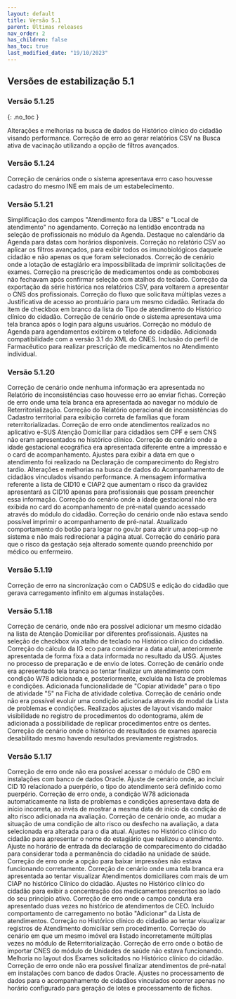 ```yaml
---
layout: default
title: Versão 5.1
parent: Últimas releases
nav_order: 2
has_children: false
has_toc: true
last_modified_date: "19/10/2023"
---
```


## Versões de estabilização 5.1
### Versão 5.1.25

{: .no_toc }

Alterações e melhorias na busca de dados do Histórico clínico do cidadão visando performance.
Correção de erro ao gerar relatórios CSV na Busca ativa de vacinação utilizando a opção de filtros avançados.

### Versão 5.1.24

Correção de cenários onde o sistema apresentava erro caso houvesse cadastro do mesmo INE em mais de um estabelecimento.

### Versão 5.1.21

Simplificação dos campos "Atendimento fora da UBS" e "Local de atendimento" no agendamento.
Correção na lentidão encontrada na seleção de profissionais no módulo da Agenda.
Destaque no calendário da Agenda para datas com horários disponíveis.
Correção no relatório CSV ao aplicar os filtros avançados, para exibir todos os imunobiológicos daquele cidadão e não apenas os que foram selecionados.
Correção de cenário onde a lotação de estagiário era impossibilitada de imprimir solicitações de exames.
Correção na prescrição de medicamentos onde as comboboxes não fechavam após confirmar seleção com atalhos do teclado.
Correção da exportação da série histórica nos relatórios CSV, para voltarem a apresentar o CNS dos profissionais.
Correção do fluxo que solicitava múltiplas vezes a Justificativa de acesso ao prontuário para um mesmo cidadão.
Retirada do item de checkbox em branco da lista do Tipo de atendimento do Histórico clínico do cidadão.
Correção de cenário onde o sistema apresentava uma tela branca após o login para alguns usuários.
Correção no módulo de Agenda para agendamentos exibirem o telefone do cidadão.
Adicionada compatibilidade com a versão 3.1 do XML do CNES.
Inclusão do perfil de Farmacêutico para realizar prescrição de medicamentos no Atendimento individual.

### Versão 5.1.20

Correção de cenário onde nenhuma informação era apresentada no Relatório de inconsistências caso houvesse erro ao enviar fichas.
Correção de erro onde uma tela branca era apresentada ao navegar no módulo de Reterritorialização.
Correção do Relatório operacional de inconsistências do Cadastro territorial para exibição correta de famílias que foram reterritorializadas.
Correção de erro onde atendimentos realizados no aplicativo e-SUS Atenção Domiciliar para cidadãos sem CPF e sem CNS não eram apresentados no histórico clínico.
Correção de cenário onde a idade gestacional ecográfica era apresentada diferente entre a impressão e o card de acompanhamento.
Ajustes para exibir a data em que o atendimento foi realizado na Declaração de comparecimento do Registro tardio.
Alterações e melhorias na busca de dados do Acompanhamento de cidadãos vinculados visando performance.
A mensagem informativa referente a lista de CID10 e CIAP2 que aumentam o risco da gravidez apresentará as CID10 apenas para profissionais que possam preencher essa informação.
Correção do cenário onde a idade gestacional não era exibida no card do acompanhamento de pré-natal quando acessado através do módulo do cidadão.
Correção do cenário onde não estava sendo possível imprimir o acompanhamento de pré-natal.
Atualizado comportamento do botão para logar no gov.br para abrir uma pop-up no sistema e não mais redirecionar a página atual.
Correção do cenário para que o risco da gestação seja alterado somente quando preenchido por médico ou enfermeiro.

### Versão 5.1.19

Correção de erro na sincronização com o CADSUS e edição do cidadão que gerava carregamento infinito em algumas instalações.

### Versão 5.1.18

Correção de cenário, onde não era possível adicionar um mesmo cidadão na lista de Atenção Domiciliar por diferentes profissionais.
Ajustes na seleção de checkbox via atalho de teclado no Histórico clínico do cidadão.
Correção do cálculo da IG eco para considerar a data atual, anteriormente apresentada de forma fixa a data informada no resultado da USG.
Ajustes no processo de preparação e de envio de lotes.
Correção de cenário onde era apresentado tela branca ao tentar finalizar um atendimento com condição W78 adicionada e, posteriormente, excluída na lista de problemas e condições.
Adicionada funcionalidade de "Copiar atividade" para o tipo de atividade "5" na Ficha de atividade coletiva.
Correção de cenário onde não era possível evoluir uma condição adicionada através do modal da Lista de problemas e condições.
Realizados ajustes de layout visando maior visibilidade no registro de procedimentos do odontograma, além de adicionada a possibilidade de replicar procedimentos entre os dentes.
Correção de cenário onde o histórico de resultados de exames aparecia desabilitado mesmo havendo resultados previamente registrados.

### Versão 5.1.17

Correção de erro onde não era possível acessar o módulo de CBO em instalações com banco de dados Oracle.
Ajuste de cenário onde, ao incluir CID 10 relacionado a puerpério, o tipo do atendimento será definido como puerpério.
Correção de erro onde, a condição W78 adicionada automaticamente na lista de problemas e condições apresentava data de início incorreta, ao invés de mostrar a mesma data de início da condição de alto risco adicionada na avaliação.
Correção de cenário onde, ao mudar a situação de uma condição de alto risco ou desfecho na avaliação, a data selecionada era alterada para o dia atual.
Ajustes no Histórico clínico do cidadão para apresentar o nome do estagiário que realizou o atendimento.
Ajuste no horário de entrada da declaração de comparecimento do cidadão para considerar toda a permanência do cidadão na unidade de saúde.
Correção de erro onde a opção para baixar impressões não estava funcionando corretamente.
Correção de cenário onde uma tela branca era apresentada ao tentar visualizar Atendimentos domiciliares com mais de um CIAP no histórico Clínico do cidadão.
Ajustes no Histórico clínico do cidadão para exibir a concentração dos medicamentos prescritos ao lado do seu princípio ativo.
Correção de erro onde o campo conduta era apresentado duas vezes no histórico de atendimentos de CEO.
Incluído comportamento de carregamento no botão "Adicionar" da Lista de atendimentos.
Correção no Histórico clínico do cidadão ao tentar visualizar registros de Atendimento domiciliar sem procedimento.
Correção do cenário em que um mesmo imóvel era listado incorretamente múltiplas vezes no módulo de Reterritorialização.
Correção de erro onde o botão de importar CNES do módulo de Unidades de saúde não estava funcionando.
Melhoria no layout dos Exames solicitados no Histórico clínico do cidadão.
Correção de erro onde não era possível finalizar atendimentos de pré-natal em instalações com banco de dados Oracle.
Ajustes no processamento de dados para o acompanhamento de cidadãos vinculados ocorrer apenas no horário configurado para geração de lotes e processamento de fichas.
